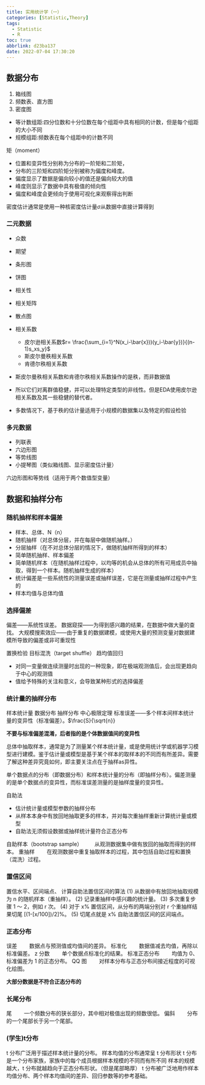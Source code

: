 ```yaml
---
title: 实用统计学（一）
categories: [Statistic,Theory]
tags:
  - Statistic
  - R
toc: true
abbrlink: d23ba137
date: 2022-07-04 17:30:20
---
```

## 数据分布
1. 箱线图
1. 频数表、直方图
1. 密度图

- 等计数组距:四分位数和十分位数在每个组距中具有相同的计数，但是每个组距的大小不同
- 规模组距:频数表在每个组距中的计数不同
<!--more-->
矩（moment）
  - 位置和变异性分别称为分布的一阶矩和二阶矩，
  - 分布的三阶矩和四阶矩分别被称为偏度和峰度。
  - 偏度显示了数据是偏向较小的值还是偏向较大的值
  - 峰度则显示了数据中具有极值的倾向性
  - 偏度和峰度会更倾向于使用可视化来观察得出判断
  
密度估计通常是使用一种核密度估计量$\sigma$从数据中直接计算得到


### 二元数据
- 众数
- 期望
- 条形图
- 饼图
- 相关性
- 相关矩阵
- 散点图
- 相关系数
  - 皮尔逊相关系数$r= \frac{\sum_{i=1}^N(x_i-\bar{x}))(y_i-\bar{y})}{(n-1)s_xs_y}$
  - 斯皮尔曼秩相关系数 
  - 肯德尔秩相关系数
  
- 斯皮尔曼秩相关系数和肯德尔秩相关系数操作的是秩，而非数据值
- 所以它们对离群值稳健，并可以处理特定类型的非线性。但是EDA使用皮尔逊相关系数及其一些稳健的替代者。
- 多数情况下，基于秩的估计量适用于小规模的数据集以及特定的假设检验
  
### 多元数据
- 列联表
- 六边形图
- 等势线图
- 小提琴图（类似箱线图、显示密度估计量）

六边形图和等势线（适用于两个数值型变量）



## 数据和抽样分布

### 随机抽样和样本偏差
- 样本、总体、N（n）
- 随机抽样（对总体分层，并在每层中做随机抽样。）
- 分层抽样（在不对总体分层的情况下，做随机抽样所得到的样本）
- 简单随机抽样、样本偏差
- 简单随机样本（在随机抽样过程中，以均等的机会从总体的所有可用成员中抽取，得到一个样本。随机抽样生成的样本）
- 统计偏差是一些系统性的测量误差或抽样误差，它是在测量或抽样过程中产生的
- 样本均值与总体均值

### 选择偏差
偏差——系统性误差。
数据窥探——为得到感兴趣的结果，在数据中做大量的查找。
大规模搜索效应——由于重复的数据建模，或使用大量的预测变量对数据建模所导致的偏差或非可重现性

置换检验
目标混洗（target shuffle）
趋均值回归
  - 对同一变量做连续测量时出现的一种现象，即在极端观测值后，会出现更趋向于中心的观测值
  - 值给予特殊的关注和意义，会导致某种形式的选择偏差
  
### 统计量的抽样分布
样本统计量
数据分布
抽样分布
中心极限定理
标准误差——多个样本间样本统计量的变异性（标准偏差）。$\frac{S}{\sqrt{n}}

__不要与标准偏差混淆，后者指的是个体数据值间的变异性__

总体中抽取样本，通常是为了测量某个样本统计量，或是使用统计学或机器学习模型进行建模。鉴于估计量或模型是基于某个样本的取样本的不同而有所差异。需要了解这种差异究竟如何，即主要关注点在于抽样as异性。

单个数据点的分布（即数据分布）和样本统计量的分布（即抽样分布）。偏差测量的是单个数据点的变异性，而标准误差测量的是抽样度量的变异性。

自助法
  - 估计统计量或模型参数的抽样分布
  - 从样本本身中有放回地抽取更多的样本，并对每次重抽样重新计算统计量或模型
  - 自助法无须假设数据或抽样统计量符合正态分布

自助样本（bootstrap sample）
　　从观测数据集中做有放回的抽取而得到的样本。
重抽样
　　在观测数据中重复抽取样本的过程，其中包括自助过程和置换（混洗）过程。


### 置信区间
置信水平、区间端点、
计算自助法置信区间的算法
(1) 从数据中有放回地抽取规模为 n 的随机样本（重抽样）。
(2) 记录重抽样中感兴趣的统计量。
(3) 多次重复步骤 1 ～ 2，例如 r 次。
(4) 对于 x% 置信区间，从分布的两端分别对 r 个重抽样结果切尾 [(1-[x/100])/2]%。
(5) 切尾点就是 x% 自助法置信区间的区间端点。


### 正态分布
误差
　　数据点与预测值或均值间的差异。
标准化
　　数据值减去均值，再除以标准偏差。
z 分数
　　单个数据点标准化的结果。
标准正态分布
　　均值为 0、标准偏差为 1 的正态分布。
QQ 图
　　对样本分布与正态分布间接近程度的可视化绘图。

__大部分数据是不符合正态分布的__

### 长尾分布
尾
　　一个频数分布的狭长部分，其中相对极值出现的频数很低。
偏斜
　　分布的一个尾部长于另一个尾部。


### (学生)t分布
t 分布广泛用于描述样本统计量的分布。
样本均值的分布通常呈 t 分布形状
t 分布是一个分布家族，家族中的每个成员根据样本规模的不同而有所不同
样本的规模越大，t 分布就越趋向于正态分布形状。（但是尾部略厚）
t 分布被广泛地用作样本均值分布、两个样本均值间的差异、回归参数等的参考基础。




